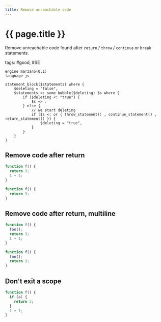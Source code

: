 ```yaml
---
title: Remove unreachable code
---
```


# {{ page.title }}

Remove unreachable code found after `return` / `throw` / `continue` or `break` statements.

tags: #good, #SE

```grit
engine marzano(0.1)
language js

statement_block($statements) where {
    $deleting = "false",
    $statements <: some bubble($deleting) $s where {
        if ($deleting <: "true") {
            $s => .
        } else {
            // we start deleting
            if ($s <: or { throw_statement() , continue_statement() , return_statement() }) {
                $deleting = "true",
            }
        }
    }
}
```

## Remove code after return

```javascript
function f() {
  return 3;
  1 + 1;
}
```

```typescript
function f() {
  return 3;
}
```

## Remove code after return, multiline

```javascript
function f() {
  foo();
  return 3;
  1 + 1;
}
```

```typescript
function f() {
  foo();
  return 3;
}
```

## Don't exit a scope

```javascript
function f() {
  if (a) {
    return 3;
  }
  1 + 1;
}
```

